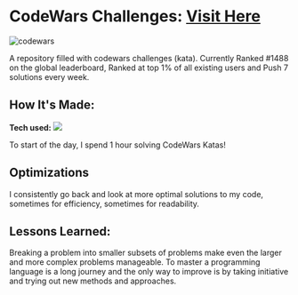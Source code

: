 # CodeWars Challenges: <a target="_blank" href="https://www.codewars.com/users/KevinLindh" >Visit Here</a> 

![codewars](https://user-images.githubusercontent.com/94518833/192976830-8b54ef66-eda1-41f5-8f85-ab1f1f381532.JPG)


A repository filled with codewars challenges (kata). Currently Ranked #1488 on the global leaderboard, Ranked at top 1% of all existing users and Push 7 solutions every week.

## How It's Made:

**Tech used:** <img src="https://img.shields.io/static/v1?label=|&message=JAVASCRIPT&color=3c7f5d&style=plastic&logo=javascript"/>

To start of the day, I spend 1 hour solving CodeWars Katas! 

## Optimizations

I consistently go back and look at more optimal solutions to my code, sometimes for efficiency, sometimes for readability. 

## Lessons Learned:

Breaking a problem into smaller subsets of problems make even the larger and more complex problems manageable. To master a programming language is a long journey and the only way to improve is by taking initiative and trying out new methods and approaches.
